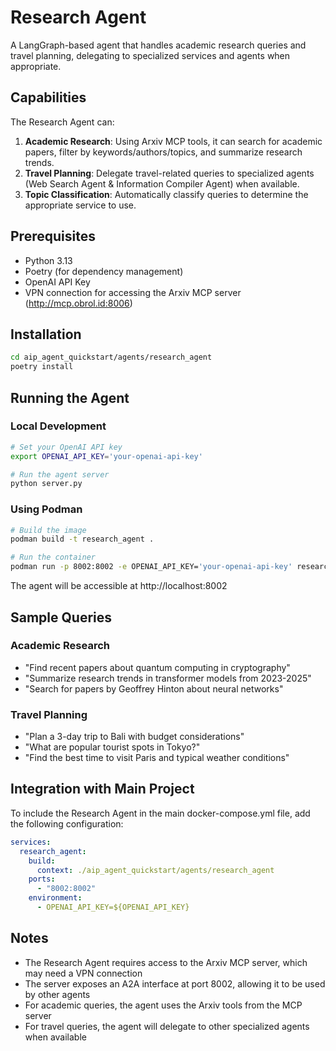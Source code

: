 # Research Agent

A LangGraph-based agent that handles academic research queries and travel planning, delegating to specialized services and agents when appropriate.

## Capabilities

The Research Agent can:

1. **Academic Research**: Using Arxiv MCP tools, it can search for academic papers, filter by keywords/authors/topics, and summarize research trends.
2. **Travel Planning**: Delegate travel-related queries to specialized agents (Web Search Agent & Information Compiler Agent) when available.
3. **Topic Classification**: Automatically classify queries to determine the appropriate service to use.

## Prerequisites

- Python 3.13
- Poetry (for dependency management)
- OpenAI API Key
- VPN connection for accessing the Arxiv MCP server (http://mcp.obrol.id:8006)

## Installation

```bash
cd aip_agent_quickstart/agents/research_agent
poetry install
```

## Running the Agent

### Local Development

```bash
# Set your OpenAI API key
export OPENAI_API_KEY='your-openai-api-key'

# Run the agent server
python server.py
```

### Using Podman

```bash
# Build the image
podman build -t research_agent .

# Run the container
podman run -p 8002:8002 -e OPENAI_API_KEY='your-openai-api-key' research_agent
```

The agent will be accessible at http://localhost:8002

## Sample Queries

### Academic Research

- "Find recent papers about quantum computing in cryptography"
- "Summarize research trends in transformer models from 2023-2025"
- "Search for papers by Geoffrey Hinton about neural networks"

### Travel Planning

- "Plan a 3-day trip to Bali with budget considerations"
- "What are popular tourist spots in Tokyo?"
- "Find the best time to visit Paris and typical weather conditions"

## Integration with Main Project

To include the Research Agent in the main docker-compose.yml file, add the following configuration:

```yaml
services:
  research_agent:
    build:
      context: ./aip_agent_quickstart/agents/research_agent
    ports:
      - "8002:8002"
    environment:
      - OPENAI_API_KEY=${OPENAI_API_KEY}
```

## Notes

- The Research Agent requires access to the Arxiv MCP server, which may need a VPN connection
- The server exposes an A2A interface at port 8002, allowing it to be used by other agents
- For academic queries, the agent uses the Arxiv tools from the MCP server
- For travel queries, the agent will delegate to other specialized agents when available
